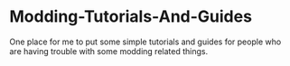 # Modding-Tutorials-And-Guides
One place for me to put some simple tutorials and guides for people who are having trouble with some modding related things.
